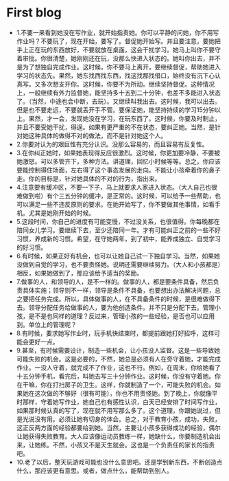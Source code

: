 # First blog 
- 1.不要一来看到她没在写作业，就开始指责她。你可以平静的问她，你不用写作业吗？不要玩了，现在开始，要写了。督促她开始写。并且要注意，要她把手上正在玩的东西放好，不要就放在桌面，这会干扰学习。她马上叫你不要守着审批。你很清楚，她刚刚还在玩，没那么快进入状态的。她叫你出去，并不是为了想独自完成作业。这时候，你不要马上离开，要继续督促，帮助她进入学习的状态先。果然，她东找西找东西，找这找那找借口，始终没有沉下心认真写。又多次想支开你。这时候，你要不为所动。继续坚持督促。这种情况上，一般继续有外力监督她，能坚持多十五到二十分钟，也差不多能进入状态了。（当然，中途也会中断，去玩）。又继续叫我出去。这时候，我可以出去。但是也不要走远，不要就丢开手不管。要保证她，能坚持持续的学习15分钟以上。果然，才一会，发现她没在学习，在玩东西了。这时候，你要及时制止，并且不要受她干扰，得逞。如果有更严重的不在状态，要纠正她。当然，是针对她这种具体的做得不对的做法，而不是针对她这个人。
- 2.你要对认为的艰巨性有充分认识。没那么容易的，而且容易有反复性。
- 3.在你纠正她时，如果她表现得反应很激烈。这时候，你更加要冷静，不要被她激怒。可以多管齐下，多种方法。讲道理，回忆小时候等等。总之，你应该要能控制得住场面，左右得了这个事态发展的走向。不能让小孩牵着你的鼻子走。你的目标是，针对她具体的不对的行为，指出来。
- 4.注意要有缓冲区，不要一下子，马上就要求人家进入状态。（大人自己也很难做到啦）有个三五分钟的缓冲，是正常的。这时候，可以给予一些帮助，也可以满足一些不违反原则的要求。在她开始写了，你不要做其他事情，如看手机。尤其是她刚开始的时候。
- 5.这段时间，你自己的进度有可能变慢，不过没关系，也很值得。你每晚都在陪同女儿学习。要继续下去，至少还陪同一年。才有可能纠正之前的一些不好习惯，养成新的习惯。希望，在守她两年，到了初中，能养成独立、自觉学习的好习惯。
- 6.有时候，如果正好有机会，也可以让她自己试一下独自学习。当然，如果她没做到自觉的学习，也不要责怪她。说明还需要继续努力。（大人和小孩都是）相反，如果她做到了，那应该给予适当的奖励。
- 7.做事的人，和领导的人，是不一样的。做事的人，都是要条件具备，然后负责具体实施；领导则不一样，领导是条件不具备，也要想出办法解决问题，总之要把任务完成。所以，具体做事的人，在不具备条件的时候，是很难做得下去。领导分配任务给做事的人，要为他创造条件。并不只是分配下去。管理小孩，是不是也同样的道理？反过来，管理小孩的一些经验，是否也可以应用到。单位上的管理呢？
- 8.有时候，要求她写作业时，玩手机快结束时，都提前跟她打好招呼，这样可能会更好一点。
- 9.甚至，有时候需要设计，制造一些机会，让小孩没人监督。这是一些导致她可能失败的机会。这是必要的，不然，她总是必须有人在旁守着她，才能完成作业。一没人守着，就完成不了作业，这也不行。例如，在周末，你给她看了十五分钟手机，看完后，叫她去写三十分钟作业。这时候，你没有守着她。你在干嘛，你在打扫房子的卫生。这样，你就制造了一个，可能失败的机会。如果她在这次做的不够好（很有可能），你也不用责怪她。到了晚上，你就像平时那样，守着她写作业，她自己也有感性认识，白天已经安排了时间写作业，如果那时候认真的写了，现在就不用写那么多了。这个道理，你跟她说过，但是光说没有用。必须让她有切身的体会。总之，对于教育小孩，成功，失败，这正反两方面的经验都要给到她。当然，主要让小孩多获得成功的经验，偶尔让她获得失败教育。大人应该像运动员教练一样，她缺什么，你要制造机会出来，让她练。不然，小孩又不是天生就会。这也是一个负责任的家长的指责吧。
- 10.老了以后，整天玩游戏可能也没什么意思吧。还是学到新东西，不断创造点什么，那应该更有意思。或者，做点什么，能帮助到别人。

